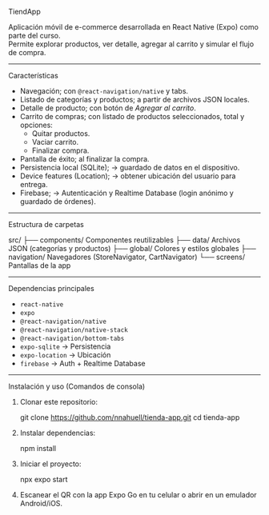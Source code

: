 TiendApp

Aplicación móvil de e-commerce desarrollada en React Native (Expo) como parte del curso.  
Permite explorar productos, ver detalle, agregar al carrito y simular el flujo de compra.

---

Características

- Navegación; con `@react-navigation/native` y tabs.
- Listado de categorías y productos; a partir de archivos JSON locales.
- Detalle de producto; con botón de *Agregar al carrito*.
- Carrito de compras; con listado de productos seleccionados, total y opciones:
  - Quitar productos.
  - Vaciar carrito.
  - Finalizar compra.
- Pantalla de éxito; al finalizar la compra.
- Persistencia local (SQLite); → guardado de datos en el dispositivo.
- Device features (Location); → obtener ubicación del usuario para entrega.
- Firebase; → Autenticación y Realtime Database (login anónimo y guardado de órdenes).

---

Estructura de carpetas

src/
├── components/ Componentes reutilizables
├── data/ Archivos JSON (categorías y productos)
├── global/ Colores y estilos globales
├── navigation/ Navegadores (StoreNavigator, CartNavigator)
└── screens/ Pantallas de la app


---

Dependencias principales

- `react-native`
- `expo`
- `@react-navigation/native`
- `@react-navigation/native-stack`
- `@react-navigation/bottom-tabs`
- `expo-sqlite` → Persistencia
- `expo-location` → Ubicación
- `firebase` → Auth + Realtime Database

---

Instalación y uso
(Comandos de consola)

1. Clonar este repositorio:
     
   git clone https://github.com/nnahuell/tienda-app.git
   cd tienda-app

2. Instalar dependencias:

    npm install

3. Iniciar el proyecto:

    npx expo start

4. Escanear el QR con la app Expo Go en tu celular o abrir en un emulador Android/iOS.